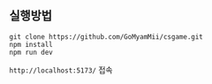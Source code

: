 ## 실행방법

```
git clone https://github.com/GoMyamMii/csgame.git
npm install
npm run dev
```

`http://localhost:5173/` 접속
